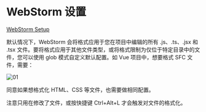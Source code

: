 # WebStorm 设置

[WebStorm Setup](https://prettier.io/docs/en/webstorm.html)

默认情况下，WebStorm 会将格式应用于您在项目中编辑的所有 .js、.ts、.jsx 和 .tsx 文件。要将格式应用于其他文件类型，或将格式限制为仅位于特定目录中的文件，您可以使用 glob 模式自定义默认配置。如 Vue 项目中，想要格式 SFC 文件，需要：

![01](/images/20230718/10.png)

同意如果想格式化 HTML、CSS 等文件，也需要做相同配置。

注意只用在修改了文件，或按快捷键 Ctrl+Alt+L 才会触发对文件的格式化。